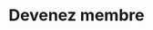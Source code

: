 ---
title: 'Devenez membre'
draft: false
type: columns
columns:
  - text: |
      # Faites la différence en soutenant Action Longueuil
      Devenir membre d’Action Longueuil vous permettra :
      - d’être au cœur de nos décisions et de nos orientations politiques.
      - de participer activement à nos assemblées.
      - de vous impliquer au sein de différentes instances ou comités.

      Ou encore, tout simplement, devenir membre vous permettra d’être informé des actions et des activités de notre parti.

      > Votre engagement est important pour nous !
      
  - text: |
      # Comment devenir membre
      Rien de plus simple, nous vous invitons à vous rendre en ligne pour compléter le formulaire d’adhésion. Vous serez invité à faire une contribution monétaire et à choisir le nombre d’années d’adhésion souhaité.
      
      Cette étape franchie, vous serez ajouté à notre liste d’envoi et vous pourrez participer aux activités.

    button: Devenez Membre
    button_href: link_member
---